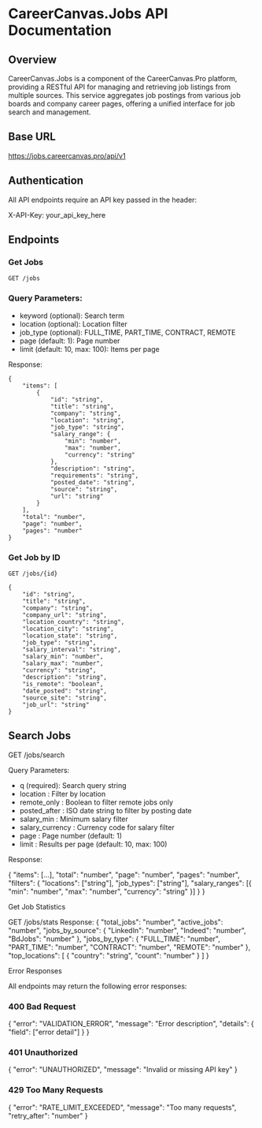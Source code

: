 # CareerCanvas.Jobs API Documentation

## Overview

CareerCanvas.Jobs is a component of the CareerCanvas.Pro platform, providing a RESTful API for managing and retrieving job listings from multiple sources. This service aggregates job postings from various job boards and company career pages, offering a unified interface for job search and management.

## Base URL

https://jobs.careercanvas.pro/api/v1

## Authentication

All API endpoints require an API key passed in the header:

X-API-Key: your_api_key_here

## Endpoints

### Get Jobs

```http
GET /jobs
```

### Query Parameters:

- keyword (optional): Search term
- location (optional): Location filter
- job_type (optional): FULL_TIME, PART_TIME, CONTRACT, REMOTE
- page (default: 1): Page number
- limit (default: 10, max: 100): Items per page

Response:

```
{
    "items": [
        {
            "id": "string",
            "title": "string",
            "company": "string",
            "location": "string",
            "job_type": "string",
            "salary_range": {
                "min": "number",
                "max": "number",
                "currency": "string"
            },
            "description": "string",
            "requirements": "string",
            "posted_date": "string",
            "source": "string",
            "url": "string"
        }
    ],
    "total": "number",
    "page": "number",
    "pages": "number"
}
```

### Get Job by ID

```http
GET /jobs/{id}
```

```
{
    "id": "string",
    "title": "string",
    "company": "string",
    "company_url": "string",
    "location_country": "string",
    "location_city": "string",
    "location_state": "string",
    "job_type": "string",
    "salary_interval": "string",
    "salary_min": "number",
    "salary_max": "number",
    "currency": "string",
    "description": "string",
    "is_remote": "boolean",
    "date_posted": "string",
    "source_site": "string",
    "job_url": "string"
}

```

## Search Jobs

GET /jobs/search

Query Parameters:

- q (required): Search query string
- location : Filter by location
- remote_only : Boolean to filter remote jobs only
- posted_after : ISO date string to filter by posting date
- salary_min : Minimum salary filter
- salary_currency : Currency code for salary filter
- page : Page number (default: 1)
- limit : Results per page (default: 10, max: 100)

Response:

{
"items": [...],
"total": "number",
"page": "number",
"pages": "number",
"filters": {
"locations": ["string"],
"job_types": ["string"],
"salary_ranges": [{
"min": "number",
"max": "number",
"currency": "string"
}]
}
}

Get Job Statistics

GET /jobs/stats
Response:
{
"total_jobs": "number",
"active_jobs": "number",
"jobs_by_source": {
"LinkedIn": "number",
"Indeed": "number",
"BdJobs": "number"
},
"jobs_by_type": {
"FULL_TIME": "number",
"PART_TIME": "number",
"CONTRACT": "number",
"REMOTE": "number"
},
"top_locations": [
{
"country": "string",
"count": "number"
}
]
}

Error Responses

All endpoints may return the following error responses:

### 400 Bad Request

{
"error": "VALIDATION_ERROR",
"message": "Error description",
"details": {
"field": ["error detail"]
}
}

### 401 Unauthorized

{
"error": "UNAUTHORIZED",
"message": "Invalid or missing API key"
}

### 429 Too Many Requests

{
"error": "RATE_LIMIT_EXCEEDED",
"message": "Too many requests",
"retry_after": "number"
}
